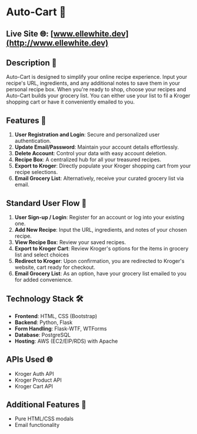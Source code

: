 # Auto-Cart 🛒

## Live Site 🌐: [www.ellewhite.dev](http://www.ellewhite.dev)

## Description 📝

Auto-Cart is designed to simplify your online recipe experience. Input your recipe's URL, ingredients, and any additional notes to save them in your personal recipe box. When you're ready to shop, choose your recipes and Auto-Cart builds your grocery list. You can either use your list to fil a Kroger shopping cart or have it conveniently emailed to you.


## Features 🌟

1. **User Registration and Login**: Secure and personalized user authentication.
2. **Update Email/Password**: Maintain your account details effortlessly.
3. **Delete Account**: Control your data with easy account deletion.
4. **Recipe Box**: A centralized hub for all your treasured recipes.
5. **Export to Kroger**: Directly populate your Kroger shopping cart from your recipe selections.
6. **Email Grocery List**: Alternatively, receive your curated grocery list via email.


## Standard User Flow 🚶

1. **User Sign-up / Login**: Register for an account or log into your existing one.
2. **Add New Recipe**: Input the URL, ingredients, and notes of your chosen recipe.
3. **View Recipe Box**: Review your saved recipes.
4. **Export to Kroger Cart**: Review Kroger's options for the items in grocery list and select choices
5. **Redirect to Kroger**: Upon confirmation, you are redirected to Kroger's website, cart ready for checkout.
6. **Email Grocery List**: As an option, have your grocery list emailed to you for added convenience.

## Technology Stack 🛠️

- **Frontend**: HTML, CSS (Bootstrap)
- **Backend**: Python, Flask
- **Form Handling**: Flask-WTF, WTForms
- **Database**: PostgreSQL
- **Hosting**: AWS (EC2/EIP/RDS) with Apache

## APIs Used 🌐

- Kroger Auth API
- Kroger Product API
- Kroger Cart API

## Additional Features 🎉

- Pure HTML/CSS modals
- Email functionality
